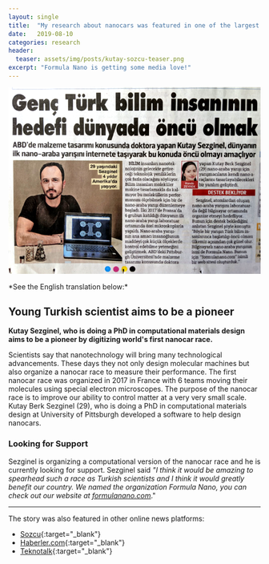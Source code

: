 ```yaml
---
layout: single
title:  "My research about nanocars was featured in one of the largest daily Turkish newspapers (Sözcü)!"
date:   2019-08-10
categories: research
header:
  teaser: assets/img/posts/kutay-sozcu-teaser.png
excerpt: "Formula Nano is getting some media love!"
---
```


<p align="center"> <img src="/assets/img/kutay-sozcu.png"></p>
*See the English translation below:*

## Young Turkish scientist aims to be a pioneer
**Kutay Sezginel, who is doing a PhD in computational materials design aims to be a pioneer by digitizing world's first nanocar race.**

Scientists say that nanotechnology will bring many technological advancements.
These days they not only design molecular machines but also organize a nanocar race to measure their performance.
The first nanocar race was organized in 2017 in France with 6 teams moving their molecules using special electron microscopes.
The purpose of the nanocar race is to improve our ability to control matter at a very very small scale.
Kutay Berk Sezginel (29), who is doing a PhD in computational materials design at University of Pittsburgh developed a software to help design nanocars.

### Looking for Support
Sezginel is organizing a computational version of the nanocar race and he is currently looking for support.
Sezginel said *"I think it would be amazing to spearhead such a race as Turkish scientists and I think it would greatly benefit our country. We named the organization Formula Nano, you can check out our website at [formulanano.com](https://formulanano.com/)*."

---

The story was also featured in other online news platforms:
- [Sozcu](https://www.sozcu.com.tr/2019/teknoloji/araclar-kucuk-proje-buyuk-sadece-atomlar-kullanarak-tasarlanan-araclarin-yarisi-5263846/){:target="_blank"}
- [Haberler.com](https://www.haberler.com/formulanano-nano-arabalar-nasil-tasarlaniyor-12304981-haberi/){:target="_blank"}
- [Teknotalk](https://www.teknotalk.com/formulanano-nano-arabalar-nasil-tasarlaniyor-69324/){:target="_blank"}

